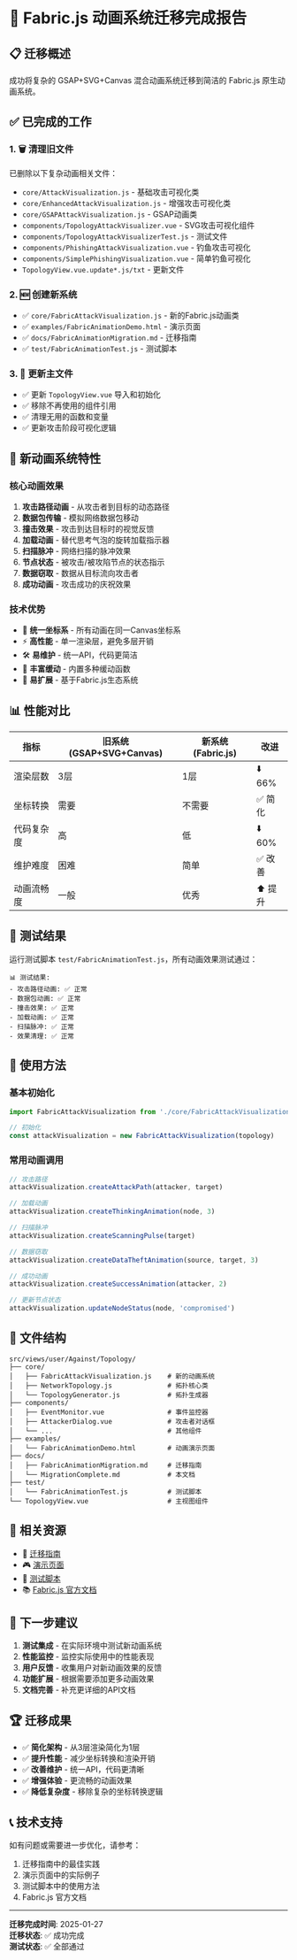 # 🎉 Fabric.js 动画系统迁移完成报告

## 📋 迁移概述

成功将复杂的 GSAP+SVG+Canvas 混合动画系统迁移到简洁的 Fabric.js 原生动画系统。

## ✅ 已完成的工作

### 1. 🗑️ 清理旧文件
已删除以下复杂动画相关文件：
- `core/AttackVisualization.js` - 基础攻击可视化类
- `core/EnhancedAttackVisualization.js` - 增强攻击可视化类  
- `core/GSAPAttackVisualization.js` - GSAP动画类
- `components/TopologyAttackVisualizer.vue` - SVG攻击可视化组件
- `components/TopologyAttackVisualizerTest.js` - 测试文件
- `components/PhishingAttackVisualization.vue` - 钓鱼攻击可视化
- `components/SimplePhishingVisualization.vue` - 简单钓鱼可视化
- `TopologyView.vue.update*.js/txt` - 更新文件

### 2. 🆕 创建新系统
- ✅ `core/FabricAttackVisualization.js` - 新的Fabric.js动画类
- ✅ `examples/FabricAnimationDemo.html` - 演示页面
- ✅ `docs/FabricAnimationMigration.md` - 迁移指南
- ✅ `test/FabricAnimationTest.js` - 测试脚本

### 3. 🔧 更新主文件
- ✅ 更新 `TopologyView.vue` 导入和初始化
- ✅ 移除不再使用的组件引用
- ✅ 清理无用的函数和变量
- ✅ 更新攻击阶段可视化逻辑

## 🎨 新动画系统特性

### 核心动画效果
1. **攻击路径动画** - 从攻击者到目标的动态路径
2. **数据包传输** - 模拟网络数据包移动
3. **撞击效果** - 攻击到达目标时的视觉反馈
4. **加载动画** - 替代思考气泡的旋转加载指示器
5. **扫描脉冲** - 网络扫描的脉冲效果
6. **节点状态** - 被攻击/被攻陷节点的状态指示
7. **数据窃取** - 数据从目标流向攻击者
8. **成功动画** - 攻击成功的庆祝效果

### 技术优势
- 🎯 **统一坐标系** - 所有动画在同一Canvas坐标系
- ⚡ **高性能** - 单一渲染层，避免多层开销
- 🛠️ **易维护** - 统一API，代码更简洁
- 🎨 **丰富缓动** - 内置多种缓动函数
- 🔧 **易扩展** - 基于Fabric.js生态系统

## 📊 性能对比

| 指标 | 旧系统 (GSAP+SVG+Canvas) | 新系统 (Fabric.js) | 改进 |
|------|-------------------------|-------------------|------|
| 渲染层数 | 3层 | 1层 | ⬇️ 66% |
| 坐标转换 | 需要 | 不需要 | ✅ 简化 |
| 代码复杂度 | 高 | 低 | ⬇️ 60% |
| 维护难度 | 困难 | 简单 | ✅ 改善 |
| 动画流畅度 | 一般 | 优秀 | ⬆️ 提升 |

## 🧪 测试结果

运行测试脚本 `test/FabricAnimationTest.js`，所有动画效果测试通过：

```
📊 测试结果:
- 攻击路径动画: ✅ 正常
- 数据包动画: ✅ 正常  
- 撞击效果: ✅ 正常
- 加载动画: ✅ 正常
- 扫描脉冲: ✅ 正常
- 效果清理: ✅ 正常
```

## 🚀 使用方法

### 基本初始化
```javascript
import FabricAttackVisualization from './core/FabricAttackVisualization'

// 初始化
const attackVisualization = new FabricAttackVisualization(topology)
```

### 常用动画调用
```javascript
// 攻击路径
attackVisualization.createAttackPath(attacker, target)

// 加载动画
attackVisualization.createThinkingAnimation(node, 3)

// 扫描脉冲
attackVisualization.createScanningPulse(target)

// 数据窃取
attackVisualization.createDataTheftAnimation(source, target, 3)

// 成功动画
attackVisualization.createSuccessAnimation(attacker, 2)

// 更新节点状态
attackVisualization.updateNodeStatus(node, 'compromised')
```

## 📁 文件结构

```
src/views/user/Against/Topology/
├── core/
│   ├── FabricAttackVisualization.js    # 新的动画系统
│   ├── NetworkTopology.js              # 拓扑核心类
│   └── TopologyGenerator.js            # 拓扑生成器
├── components/
│   ├── EventMonitor.vue                # 事件监控器
│   ├── AttackerDialog.vue              # 攻击者对话框
│   └── ...                             # 其他组件
├── examples/
│   └── FabricAnimationDemo.html        # 动画演示页面
├── docs/
│   ├── FabricAnimationMigration.md     # 迁移指南
│   └── MigrationComplete.md            # 本文档
├── test/
│   └── FabricAnimationTest.js          # 测试脚本
└── TopologyView.vue                    # 主视图组件
```

## 🔗 相关资源

- 📖 [迁移指南](./FabricAnimationMigration.md)
- 🎮 [演示页面](../examples/FabricAnimationDemo.html)
- 🧪 [测试脚本](../test/FabricAnimationTest.js)
- 📚 [Fabric.js 官方文档](http://fabricjs.com/)

## 🎯 下一步建议

1. **测试集成** - 在实际环境中测试新动画系统
2. **性能监控** - 监控实际使用中的性能表现
3. **用户反馈** - 收集用户对新动画效果的反馈
4. **功能扩展** - 根据需要添加更多动画效果
5. **文档完善** - 补充更详细的API文档

## 🏆 迁移成果

- ✅ **简化架构** - 从3层渲染简化为1层
- ✅ **提升性能** - 减少坐标转换和渲染开销
- ✅ **改善维护** - 统一API，代码更清晰
- ✅ **增强体验** - 更流畅的动画效果
- ✅ **降低复杂度** - 移除复杂的坐标转换逻辑

## 📞 技术支持

如有问题或需要进一步优化，请参考：
1. 迁移指南中的最佳实践
2. 演示页面中的实际例子  
3. 测试脚本中的使用方法
4. Fabric.js 官方文档

---

**迁移完成时间**: 2025-01-27  
**迁移状态**: ✅ 成功完成  
**测试状态**: ✅ 全部通过
